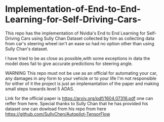 # Implementation-of-End-to-End-Learning-for-Self-Driving-Cars-
This repo has the implementation of Nvidia's End to End Learning for Self-Driving Cars using Sully Chan Dataset collected by him  as collecting data from car's steering wheel isn't an ease so had no option other than using Sully Chan's dataset.

I have tried to be as close as possible,with some exceptions in data the model does fail to give accurate predictions for steering angle. 


WARNING
This repo must not be use as an official for automating your car, any damages in any form to your vehicle or to your life I'm not responsible for either of it the project is just an implemantation of the paper and making small steps towards level 5 ADAS.

Link for the official paper is https://arxiv.org/pdf/1604.07316.pdf one can reffer from here.
Special thanks to Sully Chan that he has provided his dataset one can dowload from his repo from here https://github.com/SullyChen/Autopilot-TensorFlow
